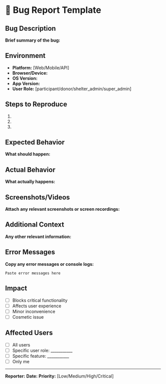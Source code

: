 # 🐛 Bug Report Template

## Bug Description
**Brief summary of the bug:**


## Environment
- **Platform:** [Web/Mobile/API]
- **Browser/Device:** 
- **OS Version:** 
- **App Version:** 
- **User Role:** [participant/donor/shelter_admin/super_admin]

## Steps to Reproduce
1. 
2. 
3. 

## Expected Behavior
**What should happen:**


## Actual Behavior
**What actually happens:**


## Screenshots/Videos
**Attach any relevant screenshots or screen recordings:**


## Additional Context
**Any other relevant information:**


## Error Messages
**Copy any error messages or console logs:**

```
Paste error messages here
```

## Impact
- [ ] Blocks critical functionality
- [ ] Affects user experience
- [ ] Minor inconvenience
- [ ] Cosmetic issue

## Affected Users
- [ ] All users
- [ ] Specific user role: ___________
- [ ] Specific feature: ___________
- [ ] Only me

---
**Reporter:** 
**Date:** 
**Priority:** [Low/Medium/High/Critical]
